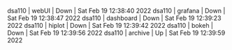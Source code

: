 dsa110 | webUI | Down | Sat Feb 19 12:38:40 2022
dsa110 | grafana | Down | Sat Feb 19 12:38:47 2022
dsa110 | dashboard | Down | Sat Feb 19 12:39:23 2022
dsa110 | hiplot | Down | Sat Feb 19 12:39:42 2022
dsa110 | bokeh | Down | Sat Feb 19 12:39:56 2022
dsa110 | archive | Up | Sat Feb 19 12:39:59 2022
